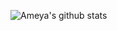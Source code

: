 ![Ameya's github stats](https://github-readme-stats.vercel.app/api?username=AmeyaJain-25&show_icons=true&theme=dark)
